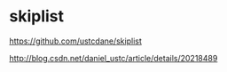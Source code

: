 # skiplist

https://github.com/ustcdane/skiplist

http://blog.csdn.net/daniel_ustc/article/details/20218489

